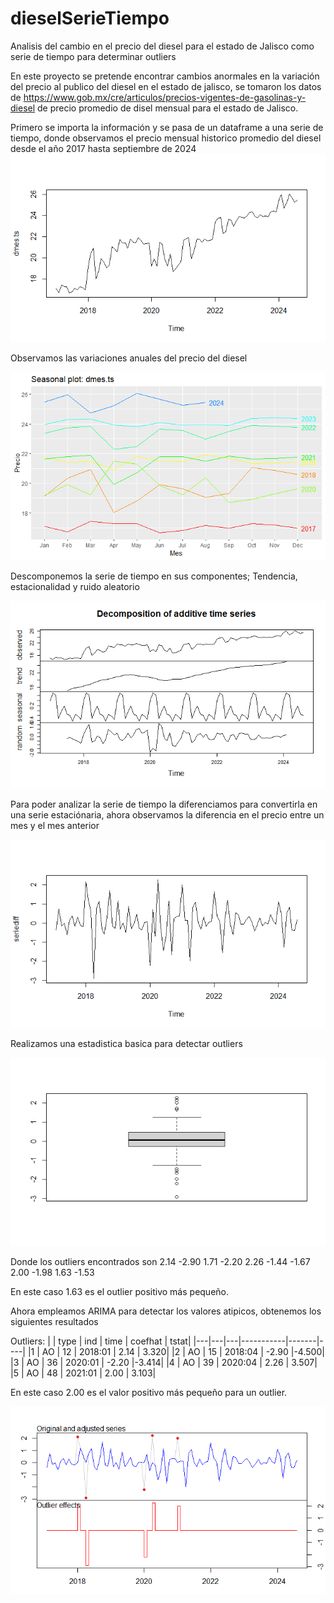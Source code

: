 # dieselSerieTiempo
Analisis del cambio en el precio del diesel para el estado de Jalisco como serie de tiempo para determinar outliers

En este proyecto se pretende encontrar cambios anormales en la variación del precio al publico del diesel en el estado de jalisco, se tomaron los datos de https://www.gob.mx/cre/articulos/precios-vigentes-de-gasolinas-y-diesel de precio promedio de disel mensual para el estado de Jalisco.

Primero se importa la información y se pasa de un dataframe a una serie de tiempo, donde observamos el precio mensual historico promedio del diesel desde el año 2017 hasta septiembre de 2024
![Historico del precio del diesel para el estado de Jalisco](https://github.com/Cygnus000/dieselSerieTiempo/blob/main/historicoDiesel.png)

Observamos las variaciones anuales del precio del diesel

![Variación anual del precio del Diesel para el estado de Jalisco](https://github.com/Cygnus000/dieselSerieTiempo/blob/main/anualDiesel.png)

Descomponemos la serie de tiempo en sus componentes; Tendencia, estacionalidad y ruido aleatorio

![Descomposición de la serie de tiempo](https://github.com/Cygnus000/dieselSerieTiempo/blob/main/descomposicionDiesel.png)

Para poder analizar la serie de tiempo la diferenciamos para convertirla en una serie estaciónaria, ahora observamos la diferencia en el precio entre un mes y el mes anterior

![Diferenciación de la serie de tiempo](https://github.com/Cygnus000/dieselSerieTiempo/blob/main/difDiesel.png)

Realizamos una estadistica basica para detectar outliers

![Visualización de la existencia de outliers](https://github.com/Cygnus000/dieselSerieTiempo/blob/main/boxplotdiesel.png)

Donde los outliers encontrados son 2.14 -2.90  1.71 -2.20  2.26 -1.44 -1.67  2.00 -1.98  1.63 -1.53

En este caso 1.63 es el outlier positivo más pequeño.

Ahora empleamos ARIMA para detectar los valores atipicos, obtenemos los siguientes resultados

Outliers:
| | type | ind  |  time | coefhat | tstat|
|---|---|---|-----------|-------|----|
|1 |  AO | 12 | 2018:01  |  2.14 | 3.320|
|2 |  AO | 15 | 2018:04  | -2.90 |-4.500|
|3 |  AO | 36 | 2020:01  | -2.20 |-3.414|
|4 |  AO | 39 |  2020:04  |  2.26 | 3.507|
|5 |  AO | 48 | 2021:01  |  2.00 | 3.103|

En este caso 2.00 es el valor positivo más pequeño para un outlier.

![Valores atipicos](https://github.com/Cygnus000/dieselSerieTiempo/blob/main/outliersArima.png)


